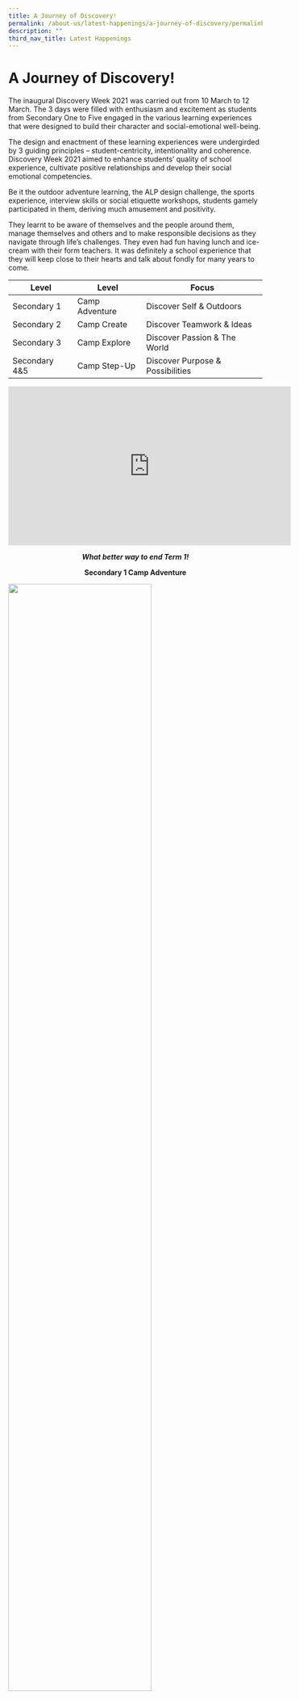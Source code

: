 ```yaml
---
title: A Journey of Discovery!
permalink: /about-us/latest-happenings/a-journey-of-discovery/permalink/
description: ""
third_nav_title: Latest Happenings
---
```

A Journey of Discovery!
=======================

The inaugural Discovery Week 2021 was carried out from 10 March to 12 March. The 3 days were filled with enthusiasm and excitement as students from Secondary One to Five engaged in the various learning experiences that were designed to build their character and social-emotional well-being.

The design and enactment of these learning experiences were undergirded by 3 guiding principles – student-centricity, intentionality and coherence. Discovery Week 2021 aimed to enhance students’ quality of school experience, cultivate positive relationships and develop their social emotional competencies. 

Be it the outdoor adventure learning, the ALP design challenge, the sports experience, interview skills or social etiquette workshops, students gamely participated in them, deriving much amusement and positivity.

They learnt to be aware of themselves and the people around them, manage themselves and others and to make responsible decisions as they navigate through life’s challenges. They even had fun having lunch and ice-cream with their form teachers. It was definitely a school experience that they will keep close to their hearts and talk about fondly for many years to come.

| Level | Level | Focus |
|---|---|---|
| Secondary 1 | Camp Adventure | Discover Self & Outdoors |
| Secondary 2 | Camp Create | Discover Teamwork & Ideas |
| Secondary 3 | Camp Explore | Discover Passion & The World |
| Secondary 4&5 | Camp Step-Up | Discover Purpose & Possibilities |

<iframe width="560" height="315" src="https://www.youtube.com/embed/OwFyX9N_Wj8" title="Discovery Week Sec 4n5!" frameborder="0" allow="accelerometer; autoplay; clipboard-write; encrypted-media; gyroscope; picture-in-picture" allowfullscreen></iframe>

<p style="text-align: center;"><em><b>What better way to end Term 1!</b></em></p>

<p style="text-align: center;"><b>Secondary 1 Camp Adventure</b></p>


<img src="/images/j1.png" style="width:75%">
<img src="/images/j2.png" style="width:75%">
<img src="/images/j3.png" style="width:75%">
<img src="/images/j4.png" style="width:75%">

<p style="text-align: center;"><b>Secondary 2 Camp Create</b></p>
<img src="/images/j5.png" style="width:75%">
<p style="text-align: center;"><b>Learning percussion and how to create synergistic beats</b></p>



<iframe width="560" height="315" src="https://www.youtube.com/embed/5yRsTaXEOFM" title="2A Rhythm Masala" frameborder="0" allow="accelerometer; autoplay; clipboard-write; encrypted-media; gyroscope; picture-in-picture" allowfullscreen></iframe>
<p style="text-align: center;"><b>Performing what they have learnt and created: Rhythm Masala!</b></p>

<br>

<img src="/images/j6.png" style="width:75%">
<p style="text-align: center;"><b><em>Applied Learning Programme: Creating our Prototypes!</em></b></p>

<img src="/images/j7.png" style="width:75%">
<p style="text-align: center;"><b><em>Learning creative expression through Photo Journaling</em></b></p>

<img src="/images/j8.jpg" style="width:75%">
<p style="text-align: center;"><b><em>Working together to create the final product</em></b></p>

<p style="text-align: center;"><b>Secondary 3 Camp Explore</b></p>
<img src="/images/j9.png" style="width:75%">
<img src="/images/j10.png" style="width:75%">
<img src="/images/j11.png" style="width:75%">

<p style="text-align: center;"><b>Secondary 4/5 Camp Step-Up</b></p>
<img src="/images/j12.png" style="width:75%">
<img src="/images/j13.png" style="width:75%">
<br>
<iframe width="560" height="315" src="https://www.youtube.com/embed/rxRsYYjlAgo" title="Interview Skills Workshop" frameborder="0" allow="accelerometer; autoplay; clipboard-write; encrypted-media; gyroscope; picture-in-picture" allowfullscreen></iframe>
<p style="text-align: center;"><b>Interview Skills Workshop</b></p>

<img src="/images/j14.jpg" style="width:75%">
<p style="text-align: center;"><b><em>Having fun playing sports with my Form Teacher!</em></b></p>

<iframe width="410" height="231" src="https://www.youtube.com/embed/GzHKNy6kdYw" title="Sports with FTs" frameborder="0" allow="accelerometer; autoplay; clipboard-write; encrypted-media; gyroscope; picture-in-picture" allowfullscreen></iframe>

<iframe width="410" height="231" src="https://www.youtube.com/embed/wtBlAeHp9VI" title="Sports with FTs2" frameborder="0" allow="accelerometer; autoplay; clipboard-write; encrypted-media; gyroscope; picture-in-picture" allowfullscreen></iframe>

<br>

<p style="text-align: center;"><b><em>Sports with our Form Teachers!</em></b></p>

<img src="/images/j15.png" style="width:75%">